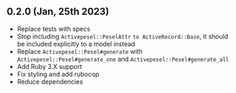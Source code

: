## 0.2.0 (Jan, 25th 2023)
 - Replace tests with specs
 - Stop including `Activepesel::PeselAttr` `to ActiveRecord::Base`, it should be included explicitly to a model instead
 - Replace `Activepesel::Pesel#generate` with `Activepesel::Pesel#generate_one` and `Activepesel::Pesel#generate_all`
 - Add Ruby 3.X support
 - Fix styling and add rubocop
 - Reduce dependencies